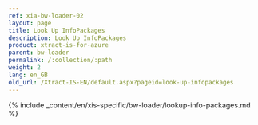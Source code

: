 ```yaml
---
ref: xia-bw-loader-02
layout: page
title: Look Up InfoPackages
description: Look Up InfoPackages
product: xtract-is-for-azure
parent: bw-loader
permalink: /:collection/:path
weight: 2
lang: en_GB
old_url: /Xtract-IS-EN/default.aspx?pageid=look-up-infopackages
---
```

{% include _content/en/xis-specific/bw-loader/lookup-info-packages.md %}
